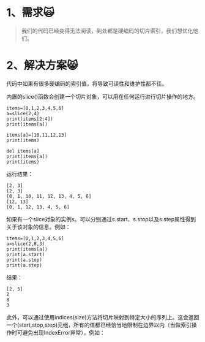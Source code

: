 # 1、需求🙀

> 我们的代码已经变得无法阅读，到处都是硬编码的切片索引，我们想优化他们。

# 2、解决方案😸

代码中如果有很多硬编码的索引值，将导致可读性和维护性都不佳。

内置的slice\(\)函数会创建一个切片对象，可以用在任何运行进行切片操作的地方。

```
items=[0,1,2,3,4,5,6]
a=slice(2,4)
print(items[2:4])
print(items[a])

items[a]=[10,11,12,13]
print(items)

del items[a]
print(items[a])
print(items)
```

运行结果：

```
[2, 3]
[2, 3]
[0, 1, 10, 11, 12, 13, 4, 5, 6]
[12, 13]
[0, 1, 12, 13, 4, 5, 6]
```

如果有一个slice对象的实例s。可以分别通过s.start、s.stop以及s.step属性得到关于该对象的信息。例如：

```
items=[0,1,2,3,4,5,6]
a=slice(2,8,3)
print(items[a])
print(a.start)
print(a.stop)
print(a.step)
```

结果：

```
[2, 5]
2
8
3
```

此外，可以通过使用indices\(size\)方法将切片映射到特定大小的序列上。这会返回一个\(start,stop,step\)元组，所有的值都已经恰当地限制在边界以内（当做索引操作时可避免出现IndexError异常），例如：

```

```

